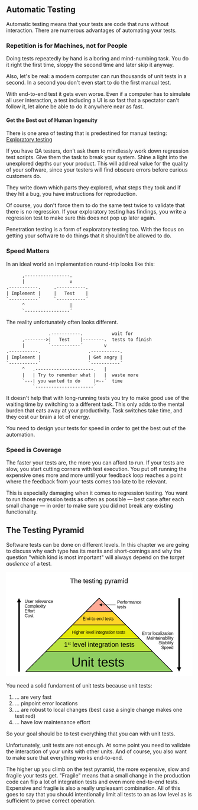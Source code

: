 ## Automatic Testing

Automatic testing means that your tests are code that runs without interaction. There are numerous advantages of automating your tests.

### Repetition is for Machines, not for People

Doing tests repeatedly by hand is a boring and mind-numbing task. You do it right the first time, sloppy the second time and later skip it anyway.

Also, let's be real: a modern computer can run thousands of unit tests in a second. In a second you don't even start to do the first manual test.

With end-to-end test it gets even worse. Even if a computer has to simulate all user interaction, a test including a UI is so fast that a spectator can't follow it, let alone be able to do it anywhere near as fast.

#### Get the Best out of Human Ingenuity

There is one area of testing that is predestined for manual testing: [Exploratory testing](https://en.wikipedia.org/wiki/Exploratory_testing)

If you have QA testers, don't ask them to mindlessly work down regression test scripts. Give them the task to break your system. Shine a light into the unexplored depths our your product. This will add real value for the quality of your software, since your testers will find obscure errors before curious customers do.

They write down which parts they explored, what steps they took and if they hit a bug, you have instructions for reproduction.

Of course, you don't force them to do the same test twice to validate that there is no regression. If your exploratory testing has findings, you write a regression test to make sure this does not pop up later again.

Penetration testing is a form of exploratory testing too. With the focus on getting your software to do things that it shouldn't be allowed to do.

### Speed Matters

In an ideal world an implementation round-trip looks like this:

```
      ,-----------------.
      |                 v
.-----------.     .-----------.
| Implement |     |   Test    |
`-----------´     `-----------´
      ^                 |
      `-----------------´
```

The reality unfortunately often looks different.

```
                .-----------.           wait for
      ,-------->|   Test    |--------.  tests to finish
      |         `-----------´        v   
.-----------.                  .-----------.
| Implement |                  | Get angry |
`-----------´                  `-----------´
      ^   .----------------------.   |  
      |   | Try to remember what |   |  waste more
      `---| you wanted to do     |<--´  time
          `----------------------´
```

It doesn't help that with long-running tests you try to make good use of the waiting time by switching to a different task.
This only adds to the mental burden that eats away at your productivity. Task switches take time, and they cost our brain a lot of energy.

You need to design your tests for speed in order to get the best out of the automation.

### Speed is Coverage

The faster your tests are, the more you can afford to run. If your tests are slow, you start cutting corners with test execution. You put off running the expensive ones more and more until your feedback loop reaches a point where the feedback from your tests comes too late to be relevant.

This is especially damaging when it comes to regression testing. You want to run those regression tests as often as possible &mdash; best case after each small change &mdash; in order to make sure you did not break any existing functionality.

## The Testing Pyramid

Software tests can be done on different levels. In this chapter we are going to discuss why each type has its merits and short-comings and why the question "which kind is most important" will always depend on the _target audience_ of a test.

![The testing pyramid](images/testing_pyramid.png)

You need a solid fundament of unit tests because unit tests:

1. &hellip; are very fast
2. &hellip; pinpoint error locations
3. &hellip; are robust to local changes (best case a single change makes one test red)
4. &hellip; have low maintenance effort

So your goal should be to test everything that you can with unit tests.

Unfortunately, unit tests are not enough. At some point you need to validate the interaction of your units with other units. And of course, you also want to make sure that everything works end-to-end.

The higher up you climb on the test pyramid, the more expensive, slow and fragile your tests get. "Fragile" means that a small change in the production code can flip a lot of integration tests and even more end-to-end tests. Expensive and fragile is also a really unpleasant combination. All of this goes to say that you should intentionally limit all tests to an as low level as is sufficient to prove correct operation. 